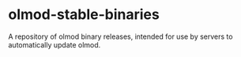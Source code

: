 # olmod-stable-binaries
A repository of olmod binary releases, intended for use by servers to automatically update olmod.
